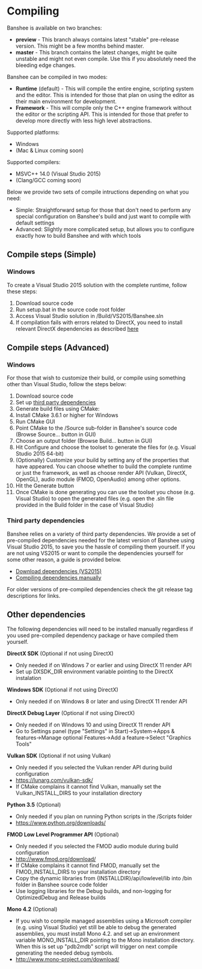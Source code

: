 # Compiling

Banshee is available on two branches:
 - **preview** - This branch always contains latest "stable" pre-release version. This might be a few months behind master.
 - **master** - This branch contains the latest changes, might be quite unstable and might not even compile. Use this if you absolutely need the bleeding edge changes.
 
Banshee can be compiled in two modes:
 - **Runtime** (default) - This will compile the entire engine, scripting system and the editor. This is intended for those that plan on using the editor as their main environment for development.
 - **Framework** - This will compile only the C++ engine framework without the editor or the scripting API. This is intended for those that prefer to develop more directly with less high level abstractions.
 
Supported platforms:
 - Windows
 - (Mac & Linux coming soon)

Supported compilers:
 - MSVC++ 14.0 (Visual Studio 2015)
 - (Clang/GCC coming soon)
 
Below we provide two sets of compile intructions depending on what you need:
 - Simple: Straightforward setup for those that don't need to perform any special configuration on Banshee's build and just want to compile with default settings
 - Advanced: Slightly more complicated setup, but allows you to configure exactly how to build Banshee and with which tools 
 
## Compile steps (Simple)

### Windows

To create a Visual Studio 2015 solution with the complete runtime, follow these steps:
 1. Download source code
 2. Run setup.bat in the source code root folder
 3. Access Visual Studio solution in /Build/VS2015/Banshee.sln
 4. If compilation fails with errors related to DirectX, you need to install relevant DirectX dependencies as described [here](#otherDeps) 

## Compile steps (Advanced)

### Windows

For those that wish to customize their build, or compile using something other than Visual Studio, follow the steps below:
 1. Download source code
 2. Set up [third party dependencies](#dependencies)
 3. Generate build files using CMake:
  1. Install CMake 3.6.1 or higher for Windows
  2. Run CMake GUI
  3. Point CMake to the /Source sub-folder in Banshee's source code (Browse Source... button in GUI)
  4. Choose an output folder (Browse Build... button in GUI)
  5. Hit Configure and choose the toolset to generate the files for (e.g. Visual Studio 2015 64-bit)
  6. (Optionally) Customize your build by setting any of the properties that have appeared. You can choose whether to build the complete runtime or just the framework, as well as choose render API (Vulkan, DirectX, OpenGL), audio module (FMOD, OpenAudio) among other options.
  7. Hit the Generate button
 4. Once CMake is done generating you can use the toolset you chose (e.g. Visual Studio) to open the generated files (e.g. open the .sln file provided in the Build folder in the case of Visual Studio)

### <a name="dependencies"></a>Third party dependencies
Banshee relies on a variety of third party dependencies. We provide a set of pre-compiled dependencies needed for the latest version of Banshee using Visual Studio 2015, to save you the hassle of compiling them yourself. If you are not using VS2015 or want to compile the dependencies yourself for some other reason, a guide is provided below.

 * [Download dependencies (VS2015)](http://bearishsun.thalassa.feralhosting.com/BansheeDependencies_VS2015_Master.zip)
 * [Compiling dependencies manually](dependencies.md)
 
For older versions of pre-compiled dependencies check the git release tag descriptions for links.

## <a name="otherDeps"></a>Other dependencies
The following dependencies will need to be installed manually regardless if you used pre-compiled dependency package or have compiled them yourself.

**DirectX SDK** (Optional if not using DirectX)
 - Only needed if on Windows 7 or earlier and using DirectX 11 render API
 - Set up DXSDK_DIR environment variable pointing to the DirectX instalation
 
**Windows SDK** (Optional if not using DirectX)
 - Only needed if on Windows 8 or later and using DirectX 11 render API
 
**DirectX Debug Layer** (Optional if not using DirectX)
 - Only needed if on Windows 10 and using DirectX 11 render API
 - Go to Settings panel (type "Settings" in Start)->System->Apps & features->Manage optional Features->Add a feature->Select "Graphics Tools"
 
**Vulkan SDK** (Optional if not using Vulkan) 
 - Only needed if you selected the Vulkan render API during build configuration
 - https://lunarg.com/vulkan-sdk/
 - If CMake complains it cannot find Vulkan, manually set the Vulkan_INSTALL_DIRS to your installation directory
 
**Python 3.5** (Optional)
 - Only needed if you plan on running Python scripts in the /Scripts folder
 - https://www.python.org/downloads/

**FMOD Low Level Programmer API** (Optional)
 - Only needed if you selected the FMOD audio module during build configuration
 - http://www.fmod.org/download/
 - If CMake complains it cannot find FMOD, manually set the FMOD_INSTALL_DIRS to your installation directory 
 - Copy the dynamic libraries from {INSTALLDIR}/api/lowlevel/lib into /bin folder in Banshee source code folder
  - Use logging libraries for the Debug builds, and non-logging for OptimizedDebug and Release builds
  
**Mono 4.2** (Optional)
 - If you wish to compile managed assemblies using a Microsoft compiler (e.g. using Visual Studio) yet still be able to debug the generated assemblies, you must install Mono 4.2. and set up an environment variable MONO_INSTALL_DIR pointing to the Mono installation directory. When this is set up "pdb2mdb" script will trigger on next compile generating the needed debug symbols.
 - http://www.mono-project.com/download/
